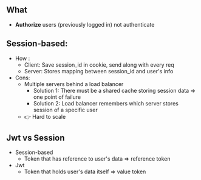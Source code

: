 ## What
* __Authorize__ users (previously logged in) not authenticate

## Session-based:
- How : 
  - Client: Save session_id in cookie, send along with every req
  - Server: Stores mapping between session_id and user's info
- Cons:
  - Multiple servers behind a load balancer
    - Solution 1: There must be a shared cache storing session data => one point of failure
    - Solution 2: Load balancer remembers which server stores session of a specific user
  - 👉 Hard to scale


## Jwt vs Session
- Session-based
  - Token that has reference to user's data => reference token
- Jwt
  - Token that holds user's data itself => value token
